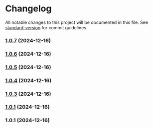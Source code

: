 # Changelog

All notable changes to this project will be documented in this file. See [standard-version](https://github.com/conventional-changelog/standard-version) for commit guidelines.

### [1.0.7](https://github.com/tfish-oh/vite-plugin-console-info/compare/v1.0.6...v1.0.7) (2024-12-16)

### [1.0.6](https://github.com/tfish-oh/vite-plugin-console-info/compare/v1.0.5...v1.0.6) (2024-12-16)

### [1.0.5](https://github.com/tfish-oh/vite-plugin-console-info/compare/v1.0.4...v1.0.5) (2024-12-16)

### [1.0.4](https://github.com/tfish-oh/vite-plugin-console-info/compare/v1.0.3...v1.0.4) (2024-12-16)

### [1.0.3](https://github.com/tfish-oh/vite-plugin-console-info/compare/v1.0.1...v1.0.3) (2024-12-16)

### [1.0.1](https://github.com/tfish-oh/vite-plugin-console-info/compare/v1.0.2...v1.0.1) (2024-12-16)
### 1.0.1 (2024-12-16)
